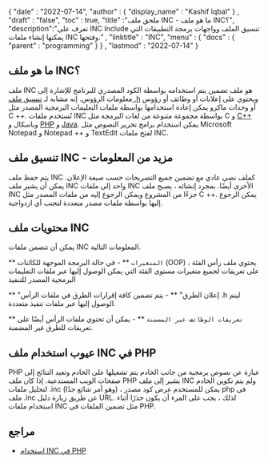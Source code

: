 {
  "date" : "2022-07-14",
  "author" : {
    "display_name" : "Kashif Iqbal"
} ,
  "draft" : "false",
  "toc" : true,
  "title" :"ملحق ملف INC - ما هو ملف INC؟",
  "description":"تعرف على INC Include تنسيق الملف وواجهات برمجة التطبيقات التي يمكنها إنشاء ملفات INC وفتحها." ,
  "linktitle" : "INC",
  "menu" : {
    "docs" : {
      "parent" : "programming"
}
} ,
  "lastmod" : "2022-07-14"
}

## ما هو ملف INC؟

ملف INC هو ملف تضمين يتم استخدامه بواسطة الكود المصدري للبرنامج للإشارة إلى معلومات الرؤوس. إنه مشابه لـ [تنسيق ملف .h](/ar/programming/h/) ويحتوي على إعلانات أو وظائف أو رؤوس أو وحدات ماكرو يمكن إعادة استخدامها بواسطة ملفات التعليمات البرمجية المصدر مثل C ++. تُستخدم ملفات INC بواسطة مجموعة متنوعة من لغات البرمجة مثل C و [C++](/ar/programming/cpp/) وباسكال و [PHP](/ar/programming/php/) و [Java](/ar/programming/java/). يمكن استخدام برامج تحرير النصوص مثل Microsoft Notepad و Notepad ++ و TextEdit لفتح ملفات INC.

## تنسيق ملف INC - مزيد من المعلومات

يتم حفظ ملف INC كملف نصي عادي مع تضمين جميع التصريحات حسب صيغة الإعلان. يمكن أن يشير ملف INC واحد إلى ملفات INC الأخرى أيضًا. بمجرد إنشائه ، يصبح ملف INC جزءًا من المشروع ويمكن الرجوع إليه من ملفات المصدر مثل C ++. يمكن الرجوع إليها بواسطة ملفات مصدر متعددة لتجنب أي ازدواجية.

## محتويات ملف INC

يمكن أن تتضمن ملفات INC المعلومات التالية.

** `المتغيرات` ** - في حالة البرمجة الموجهة للكائنات (OOP) ، يحتوي ملف رأس الفئة على تعريفات لجميع متغيرات مستوى الفئة التي يمكن الوصول إليها عبر ملفات التعليمات البرمجية المصدر للتنفيذ

** "إعلان الطرق" ** - يتم تضمين كافة إقرارات الطرق في ملفات الرأس .h ليتم الوصول إليها عبر ملفات تنفيذ متعددة.

** `تعريفات الوظائف غير المضمنة` ** - يمكن أن تحتوي ملفات الرأس أيضًا على تعريفات للطرق غير المضمنة.

## عيوب استخدام ملف INC في PHP

PHP عبارة عن نصوص برمجية من جانب الخادم يتم تشغيلها على الخادم وتعيد النتائج إلى صفحات الويب المستدعية. إذا كان ملف PHP يشير إلى ملف INC ولم يتم تكوين الخادم لتحليل ملفات .inc (وهو أمر شائع جدًا) ، يمكن للمستخدم عرض كود مصدر php في ملف .inc عن طريق زيارة دليل URL. لذلك ، يجب على المرء أن يكون حذرًا أثناء استخدام ملفات INC مثل تضمين الملفات في PHP.

## مراجع

* [استخدام INC في PHP](https://stackoverflow.com/questions/7129842/what-is-an-inc-and-why-use-it)

